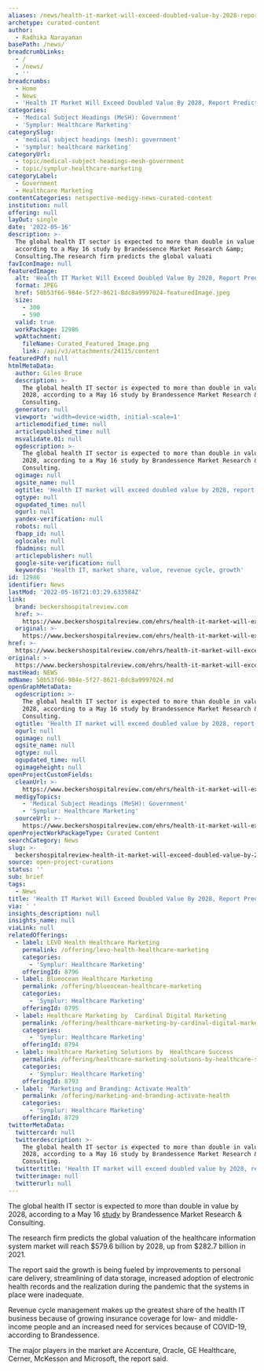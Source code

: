 ```yaml
---
aliases: /news/health-it-market-will-exceed-doubled-value-by-2028-report-predicts
archetype: curated-content
author:
  - Radhika Narayanan
basePath: /news/
breadcrumbLinks:
  - /
  - /news/
  - ''
breadcrumbs:
  - Home
  - News
  - 'Health IT Market Will Exceed Doubled Value By 2028, Report Predicts'
categories:
  - 'Medical Subject Headings (MeSH): Government'
  - 'Symplur: Healthcare Marketing'
categorySlug:
  - 'medical subject headings (mesh): government'
  - 'symplur: healthcare marketing'
categoryUrl:
  - topic/medical-subject-headings-mesh-government
  - topic/symplur-healthcare-marketing
categoryLabel:
  - Government
  - Healthcare Marketing
contentCategories: netspective-medigy-news-curated-content
institution: null
offering: null
layOut: single
date: '2022-05-16'
description: >-
  The global health IT sector is expected to more than double in value by 2028,
  according to a May 16 study by Brandessence Market Research &amp;
  Consulting.The research firm predicts the global valuati
favIconImage: null
featuredImage:
  alt: 'Health IT Market Will Exceed Doubled Value By 2028, Report Predicts'
  format: JPEG
  href: 50b53f66-984e-5f27-8621-8dc8a9997024-featuredImage.jpeg
  size:
    - 300
    - 590
  valid: true
  workPackage: 12986
  wpAttachment:
    fileName: Curated_Featured_Image.png
    link: /api/v3/attachments/24115/content
featuredPdf: null
htmlMetaData:
  author: Giles Bruce
  description: >-
    The global health IT sector is expected to more than double in value by
    2028, according to a May 16 study by Brandessence Market Research &
    Consulting.
  generator: null
  viewport: 'width=device-width, initial-scale=1'
  articlemodified_time: null
  articlepublished_time: null
  msvalidate.01: null
  ogdescription: >-
    The global health IT sector is expected to more than double in value by
    2028, according to a May 16 study by Brandessence Market Research &
    Consulting.
  ogimage: null
  ogsite_name: null
  ogtitle: 'Health IT market will exceed doubled value by 2028, report predicts'
  ogtype: null
  ogupdated_time: null
  ogurl: null
  yandex-verification: null
  robots: null
  fbapp_id: null
  oglocale: null
  fbadmins: null
  articlepublisher: null
  google-site-verification: null
  keywords: 'Health IT, market share, value, revenue cycle, growth'
id: 12986
identifier: News
lastMod: '2022-05-16T21:03:29.633584Z'
link:
  brand: beckershospitalreview.com
  href: >-
    https://www.beckershospitalreview.com/ehrs/health-it-market-will-exceed-doubled-value-by-2028-report-predicts.html
  original: >-
    https://www.beckershospitalreview.com/ehrs/health-it-market-will-exceed-doubled-value-by-2028-report-predicts.html
href: >-
  https://www.beckershospitalreview.com/ehrs/health-it-market-will-exceed-doubled-value-by-2028-report-predicts.html
original: >-
  https://www.beckershospitalreview.com/ehrs/health-it-market-will-exceed-doubled-value-by-2028-report-predicts.html
mastHead: NEWS
mdName: 50b53f66-984e-5f27-8621-8dc8a9997024.md
openGraphMetaData:
  ogdescription: >-
    The global health IT sector is expected to more than double in value by
    2028, according to a May 16 study by Brandessence Market Research &
    Consulting.
  ogtitle: 'Health IT market will exceed doubled value by 2028, report predicts'
  ogurl: null
  ogimage: null
  ogsite_name: null
  ogtype: null
  ogupdated_time: null
  ogimageheight: null
openProjectCustomFields:
  cleanUrl: >-
    https://www.beckershospitalreview.com/ehrs/health-it-market-will-exceed-doubled-value-by-2028-report-predicts.html
  medigyTopics:
    - 'Medical Subject Headings (MeSH): Government'
    - 'Symplur: Healthcare Marketing'
  sourceUrl: >-
    https://www.beckershospitalreview.com/ehrs/health-it-market-will-exceed-doubled-value-by-2028-report-predicts.html
openProjectWorkPackageType: Curated Content
searchCategory: News
slug: >-
  beckershospitalreview-health-it-market-will-exceed-doubled-value-by-2028-report-predicts
source: open-project-curations
status: ''
sub: brief
tags:
  - News
title: 'Health IT Market Will Exceed Doubled Value By 2028, Report Predicts'
via: ' '
insights_description: null
insights_name: null
viaLink: null
relatedOfferings:
  - label: LEVO Health Healthcare Marketing
    permalink: /offering/levo-health-healthcare-marketing
    categories:
      - 'Symplur: Healthcare Marketing'
    offeringId: 8796
  - label: Blueocean Healthcare Marketing
    permalink: /offering/blueocean-healthcare-marketing
    categories:
      - 'Symplur: Healthcare Marketing'
    offeringId: 8795
  - label: Healthcare Marketing by  Cardinal Digital Marketing
    permalink: /offering/healthcare-marketing-by-cardinal-digital-marketing
    categories:
      - 'Symplur: Healthcare Marketing'
    offeringId: 8794
  - label: Healthcare Marketing Solutions by  Healthcare Success
    permalink: /offering/healthcare-marketing-solutions-by-healthcare-success
    categories:
      - 'Symplur: Healthcare Marketing'
    offeringId: 8793
  - label: 'Marketing and Branding: Activate Health'
    permalink: /offering/marketing-and-branding-activate-health
    categories:
      - 'Symplur: Healthcare Marketing'
    offeringId: 8729
twitterMetaData:
  twittercard: null
  twitterdescription: >-
    The global health IT sector is expected to more than double in value by
    2028, according to a May 16 study by Brandessence Market Research &
    Consulting.
  twittertitle: 'Health IT market will exceed doubled value by 2028, report predicts'
  twitterimage: null
  twitterurl: null
---
```

<p>The global health IT sector is expected to more than double in value by 2028, according to a May 16 <a href="https://www.prnewswire.com/news-releases/at-10-8-cagr-healthcare-information-system-market-size-to-hit-usd-579-56-billion-in-2028--says-brandessence-market-research-301547637.html">study</a> by Brandessence Market Research &amp; Consulting.</p><p>The research firm predicts the global valuation of the healthcare information system market will reach $579.6 billion by 2028, up from $282.7 billion in 2021.</p><p>The report said the growth is being fueled by improvements to personal care delivery, streamlining of data storage, increased adoption of electronic health records and the realization during the pandemic that the systems in place were inadequate.</p><p>Revenue cycle management makes up the greatest share of the health IT business because of growing insurance coverage for low- and middle-income people and an increased need for services because of COVID-19, according to Brandessence.</p><p>The major players in the market are Accenture, Oracle, GE Healthcare, Cerner, McKesson and Microsoft, the report said.</p>